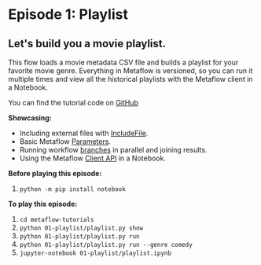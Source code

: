 # Episode 1: Playlist

## Let's build you a movie playlist.

This flow loads a movie metadata CSV file and builds a playlist for your favorite movie genre. Everything in Metaflow is versioned, so you can run it multiple times and view all the historical playlists with the Metaflow client in a Notebook.

You can find the tutorial code on [GitHub](https://github.com/Netflix/metaflow/tree/master/metaflow/tutorials/01-playlist)

**Showcasing:**

- Including external files with [IncludeFile](../../../metaflow/data#data-in-local-files).
- Basic Metaflow [Parameters](../../../metaflow/basics#how-to-define-parameters-for-flows).
- Running workflow [branches](../../../metaflow/basics#branch) in parallel and joining results.
- Using the Metaflow [Client API](../../../metaflow/client) in a Notebook.

**Before playing this episode:**

1. `python -m pip install notebook`

**To play this episode:**

1. `cd metaflow-tutorials`
2. `python 01-playlist/playlist.py show`
3. `python 01-playlist/playlist.py run`
4. `python 01-playlist/playlist.py run --genre comedy`
5. `jupyter-notebook 01-playlist/playlist.ipynb`

<TutorialsLink link="../"/>

